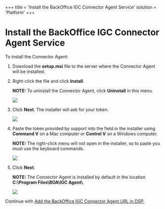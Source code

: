 +++
title = 'Install the BackOffice IGC Connector Agent Service'
solution = 'Platform'
+++

# Install the BackOffice IGC Connector Agent Service

To install the Connector Agent:

1.  Download the **setup.msi** file to the server where the Connector
    Agent will be installed.

2.  Right-click the file and click **Install**.
    
    **NOTE:** To uninstall the Connector Agent, click **Uninstall** in
    this menu.
    
    ![](../../../Resources/Images/Agent_install1.png)

3.  Click **Next**. The installer will ask for your token.
    
    ![](../../../Resources/Images/Agent_install2.png)

4.  Paste the token provided by support into the field in the installer
    using **Command V** on a Mac computer or **Control V** on a Windows
    computer.
    
    **NOTE:** The right-click menu will not open in the installer, so to
    paste you must use the keyboard commands.
    
    ![](../../../Resources/Images/Agent_install3.png)

5.  Click **Next**.
    
    **NOTE:** The Connector Agent is installed by default in the
    location **C:\\Program Files\\BOA\\IGC Agent\\**.
    
    ![](../../../Resources/Images/Agent_install4.png)

Continue with [Add the BackOffice IGC Connector Agent URL in
DSP.](Add_a_BackOffice_IGC_Connector_Agent_URL_in_DSP)
